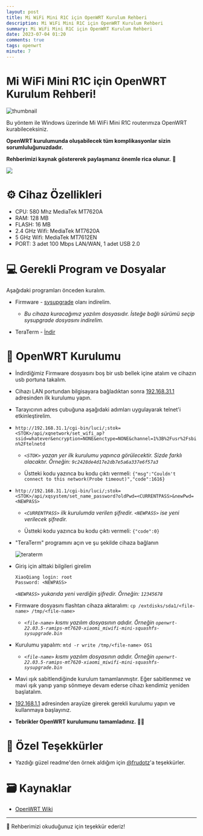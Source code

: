 ```yaml
---
layout: post
title: Mi WiFi Mini R1C için OpenWRT Kurulum Rehberi
description: Mi WiFi Mini R1C için OpenWRT Kurulum Rehberi
summary: Mi WiFi Mini R1C için OpenWRT Kurulum Rehberi
date: 2023-07-04 01:20
comments: true
tags: openwrt
minute: 7
--- 
```

# Mi WiFi Mini R1C için OpenWRT Kurulum Rehberi!

![thumbnail](https://github.com/yucellmustafa/yucellmustafa.github.io/assets/49123562/8a8a2b56-d9a9-4d09-8699-b9b7ed11cd34)

Bu yöntem ile Windows üzerinde Mi WiFi Mini R1C routerımıza OpenWRT kurabileceksiniz.  

**OpenWRT kurulumunda oluşabilecek tüm komplikasyonlar sizin sorumluluğunuzdadır.**  

**Rehberimizi kaynak göstererek paylaşmanız önemle rica olunur.** 🙏

<p align="left">
  <a href="https://www.youtube.com/watch?v=kj5yrLwNauw"><img src="https://img.shields.io/badge/Youtube-Kurulum Video Rehberi-blue?logo=youtube&logoColor=white"/></a>
</p>
  

# ⚙️ Cihaz Özellikleri

- CPU: 580 Mhz MediaTek MT7620A
- RAM: 128 MB
- FLASH: 16 MB
- 2.4 GHz Wifi: MediaTek MT7620A
- 5 GHz Wifi: MediaTek MT7612EN
- PORT: 3 adet 100 Mbps LAN/WAN, 1 adet USB 2.0

# 💻 Gerekli Program ve Dosyalar
Aşağıdaki programları önceden kuralım.

- Firmware - [sysupgrade](https://firmware-selector.openwrt.org/?version=22.03.5&target=ramips%2Fmt7620&id=xiaomi_miwifi-mini) olanı indirelim.
  - *Bu cihaza kuracağımız yazılım dosyasıdır. İsteğe bağlı sürümü seçip sysupgrade dosyasını indirelim.*

- TeraTerm - [İndir](https://github.com/yucellmustafa/yucellmustafa.github.io/releases/download/v1.0/2-Teraterm-4.106.exe)

# 🚀 OpenWRT Kurulumu

- İndirdiğimiz Firmware dosyasını boş bir usb bellek içine atalım ve cihazın usb portuna takalım.

- Cihazı LAN portundan bilgisayara bağladıktan sonra [192.168.31.1](http://192.168.31.1/) adresinden ilk kurulumu yapın.
  
- Tarayıcının adres çubuğuna aşağıdaki adımları uygulayarak telnet'i etkinleştirelim.

- `http://192.168.31.1/cgi-bin/luci/;stok=<STOK>/api/xqnetwork/set_wifi_ap?ssid=whatever&encryption=NONE&enctype=NONE&channel=1%3B%2Fusr%2Fsbin%2Ftelnetd`

  - *`<STOK>` yazan yer ilk kurulumu yapınca görülecektir. Sizde farklı olacaktır. Örneğin: `9c2428de4d17e2db7e5a6a337e6f57a3`*

  - Üstteki kodu yazınca bu kodu çıktı vermeli: `{"msg":"Couldn't connect to this network(Probe timeout)","code":1616}`

- `http://192.168.31.1/cgi-bin/luci/;stok=<STOK>/api/xqsystem/set_name_password?oldPwd=<CURRENTPASS>&newPwd=<NEWPASS>`

  - *`<CURRENTPASS>` ilk kurulumda verilen şifredir. `<NEWPASS>` ise yeni verilecek şifredir.*

  - Üstteki kodu yazınca bu kodu çıktı vermeli: `{"code":0}`

- "TeraTerm" programını açın ve şu şekilde cihaza bağlanın

  ![teraterm](https://github.com/yucellmustafa/yucellmustafa.github.io/assets/49123562/01b8e2d8-06d5-4f0f-b599-d8e9f2d53b6f)

- Giriş için alttaki bilgileri girelim
  
  ```
  XiaoQiang login: root
  Password: <NEWPASS>
  ```
  *`<NEWPASS>` yukarıda yeni verdiğin şifredir. Örneğin: `12345678`*

- Firmware dosyasını flashtan cihaza aktaralım: `cp /extdisks/sda1/<file-name> /tmp/<file-name>`
  - *`<file-name>` kısmı yazılım dosyasının adıdır. Örneğin `openwrt-22.03.5-ramips-mt7620-xiaomi_miwifi-mini-squashfs-sysupgrade.bin`*

- Kurulumu yapalım: `mtd -r write /tmp/<file-name> OS1`
  - *`<file-name>` kısmı yazılım dosyasının adıdır. Örneğin `openwrt-22.03.5-ramips-mt7620-xiaomi_miwifi-mini-squashfs-sysupgrade.bin`*

- Mavi ışık sabitlendiğinde kurulum tamamlanmıştır. Eğer sabitlenmez ve mavi ışık yanıp yanıp sönmeye devam ederse cihazı kendimiz yeniden başlatalım.

- [192.168.1.1](http://192.168.1.1/) adresinden arayüze girerek gerekli kurulumu yapın ve kullanmaya başlayınız.

- **Tebrikler OpenWRT kurulumunu tamamladınız.** 👏👏

# 💖 Özel Teşekkürler
- Yazdığı güzel readme'den örnek aldığım için [@frudotz](https://github.com/frudotz)'a teşekkürler.

# 🗃️ Kaynaklar
- [OpenWRT Wiki](https://openwrt.org/toh/xiaomi/miwifi_mini)

---
🎀 Rehberimizi okuduğunuz için teşekkür ederiz!  
